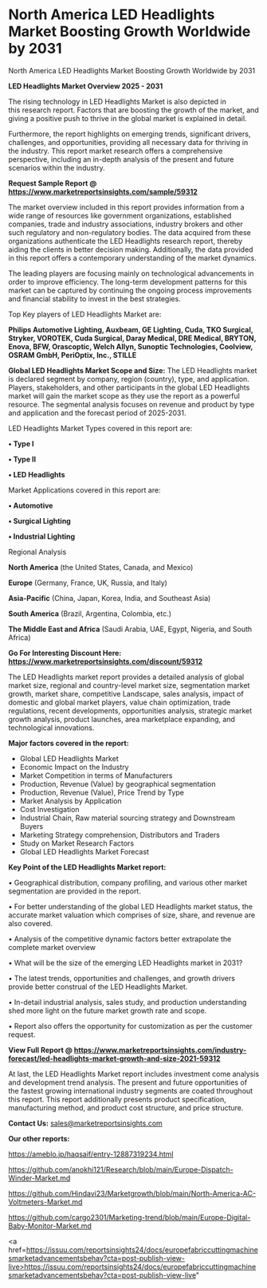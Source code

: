 # North America LED Headlights Market Boosting Growth Worldwide by 2031
North America LED Headlights Market Boosting Growth Worldwide by 2031

<Strong> LED Headlights Market Overview 2025 - 2031</strong>

The rising technology in LED Headlights Market is also depicted in this research report. Factors that are boosting the growth of the market, and giving a positive push to thrive in the global market is explained in detail.

Furthermore, the report highlights on emerging trends, significant drivers, challenges, and opportunities, providing all necessary data for thriving in the industry. This report market research offers a comprehensive perspective, including an in-depth analysis of the present and future scenarios within the industry.

<strong>Request Sample Report @ <a href=https://www.marketreportsinsights.com/sample/59312>https://www.marketreportsinsights.com/sample/59312</a></strong>

The market overview included in this report provides information from a wide range of resources like government organizations, established companies, trade and industry associations, industry brokers and other such regulatory and non-regulatory bodies. The data acquired from these organizations authenticate the LED Headlights research report, thereby aiding the clients in better decision making. Additionally, the data provided in this report offers a contemporary understanding of the market dynamics.

The leading players are focusing mainly on technological advancements in order to improve efficiency. The long-term development patterns for this market can be captured by continuing the ongoing process improvements and financial stability to invest in the best strategies.

Top Key players of LED Headlights Market are:

<strong>Philips Automotive Lighting, Auxbeam, GE Lighting, Cuda, TKO Surgical, Stryker, VOROTEK, Cuda Surgical, Daray Medical, DRE Medical, BRYTON, Enova, BFW, Orascoptic, Welch Allyn, Sunoptic Technologies, Coolview, OSRAM GmbH, PeriOptix, Inc., STILLE</strong>

<strong><b>Global LED Headlights Market Scope and Size:</b></strong>
The LED Headlights market is declared segment by company, region (country), type, and application. Players, stakeholders, and other participants in the global LED Headlights market will gain the market scope as they use the report as a powerful resource. The segmental analysis focuses on revenue and product by type and application and the forecast period of 2025-2031.

LED Headlights Market Types covered in this report are:

<strong>• Type I

• Type II

• LED Headlights</strong>

Market Applications covered in this report are:

<strong>• Automotive

• Surgical Lighting

• Industrial Lighting</strong> 

Regional Analysis

<strong>North America</strong> (the United States, Canada, and Mexico)

<strong>Europe</strong> (Germany, France, UK, Russia, and Italy)

<strong>Asia-Pacific</strong> (China, Japan, Korea, India, and Southeast Asia)

<strong>South America</strong> (Brazil, Argentina, Colombia, etc.)

<strong>The Middle East and Africa</strong> (Saudi Arabia, UAE, Egypt, Nigeria, and South Africa)

<strong>Go For Interesting Discount Here: <a href=https://www.marketreportsinsights.com/discount/59312>https://www.marketreportsinsights.com/discount/59312</a></strong>

The LED Headlights market report provides a detailed analysis of global market size, regional and country-level market size, segmentation market growth, market share, competitive Landscape, sales analysis, impact of domestic and global market players, value chain optimization, trade regulations, recent developments, opportunities analysis, strategic market growth analysis, product launches, area marketplace expanding, and technological innovations.

<strong><b>Major factors covered in the report:</b></strong>
<ul>
  <li>Global LED Headlights Market </li>
  <li>Economic Impact on the Industry</li>
  <li>Market Competition in terms of Manufacturers</li>
  <li>Production, Revenue (Value) by geographical segmentation</li>
  <li>Production, Revenue (Value), Price Trend by Type</li>
  <li>Market Analysis by Application</li>
  <li>Cost Investigation</li>
  <li>Industrial Chain, Raw material sourcing strategy and Downstream Buyers</li>
  <li>Marketing Strategy comprehension, Distributors and Traders</li>
  <li>Study on Market Research Factors</li>
  <li>Global LED Headlights Market Forecast</li>
</ul>

<strong><b>Key Point of the LED Headlights Market report:</b></strong>

• Geographical distribution, company profiling, and various other market segmentation are provided in the report.

• For better understanding of the global LED Headlights market status, the accurate market valuation which comprises of size, share, and revenue are also covered.

• Analysis of the competitive dynamic factors better extrapolate the complete market overview

• What will be the size of the emerging LED Headlights market in 2031?

• The latest trends, opportunities and challenges, and growth drivers provide better construal of the LED Headlights Market.

• In-detail industrial analysis, sales study, and production understanding shed more light on the future market growth rate and scope.

• Report also offers the opportunity for customization as per the customer request.

<strong><b>View Full Report @ <a href=https://www.marketreportsinsights.com/industry-forecast/led-headlights-market-growth-and-size-2021-59312>https://www.marketreportsinsights.com/industry-forecast/led-headlights-market-growth-and-size-2021-59312</a></b></strong>


At last, the LED Headlights Market report includes investment come analysis and development trend analysis. The present and future opportunities of the fastest growing international industry segments are coated throughout this report. This report additionally presents product specification, manufacturing method, and product cost structure, and price structure.

<strong>Contact Us:</strong>
sales@marketreportsinsights.com

<strong>Our other reports:</strong>

<a href=https://ameblo.jp/haqsaif/entry-12887319234.html>https://ameblo.jp/haqsaif/entry-12887319234.html</a>

<a href=https://github.com/anokhi121/Research/blob/main/Europe-Dispatch-Winder-Market.md>https://github.com/anokhi121/Research/blob/main/Europe-Dispatch-Winder-Market.md</a>

<a href=https://github.com/Hindavi23/Marketgrowth/blob/main/North-America-AC-Voltmeters-Market.md>https://github.com/Hindavi23/Marketgrowth/blob/main/North-America-AC-Voltmeters-Market.md</a>

<a href=https://github.com/cargo2301/Marketing-trend/blob/main/Europe-Digital-Baby-Monitor-Market.md>https://github.com/cargo2301/Marketing-trend/blob/main/Europe-Digital-Baby-Monitor-Market.md</a>

<a href=https://issuu.com/reportsinsights24/docs/europefabriccuttingmachinesmarketadvancementsbehav?cta=post-publish-view-live>https://issuu.com/reportsinsights24/docs/europefabriccuttingmachinesmarketadvancementsbehav?cta=post-publish-view-live</a>"
